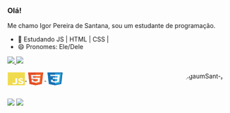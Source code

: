 ### Olá!
Me chamo Igor Pereira de Santana, sou um estudante de programação.

- 🌱 Estudando JS | HTML | CSS |
- 😄 Pronomes: Ele/Dele

<div>
  <a href="https://beacons.ai/IgaumSant"> 
    <img height="180em" src="https://github-readme-stats.vercel.app/api?username=IgaumSant&show_icons=true&theme=dark&include_all_commits=true&count_private=true"/>
    <img height="180em" src="https://github-readme-stats.vercel.app/api/top-langs/?username=IgaumSant&layout=compact&langs_count=16&theme=dark"/>
    </div>
  
  <div style="display: inline_block"><br>
  <img align="center" alt="IgaumSant-Js" height="30" width="40" src="https://raw.githubusercontent.com/devicons/devicon/master/icons/javascript/javascript-plain.svg">
  <img align="center" alt="IgaumSant-HTML" height="30" width="40" src="https://raw.githubusercontent.com/devicons/devicon/master/icons/html5/html5-original.svg">
  <img align="center" alt="IgaumSant-CSS" height="30" width="40" src="https://raw.githubusercontent.com/devicons/devicon/master/icons/css3/css3-original.svg">
  <img align="right" alt="IgaumSant-pic" height="100" style="border-radius:50px;" src="https://i.gifer.com/origin/af/af05585d921ff30a9aa99543fa337fd8_w200.webp">
</div>
  
  ##
 
<div> 
  <a href="https://instagram.com/igaummmm" target="_blank"><img src="https://img.shields.io/badge/-Instagram-%23E4405F?style=for-the-badge&logo=instagram&logoColor=white" target="_blank"></a>
  <a href = "mailto:igaumsant@gmail.com"><img src="https://img.shields.io/badge/-Gmail-%23333?style=for-the-badge&logo=gmail&logoColor=white" target="_blank"></a>
</div>
